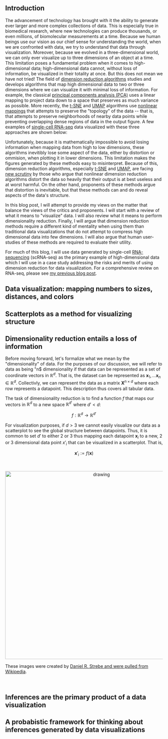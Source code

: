

Introduction
------------

The advancement of technology has brought with it the ability to generate ever larger and more complex collections of data. This is especially true in biomedical research, where new technologies can produce thousands, or even millions, of biomolecular measurements at a time. Because we human beings use our vision as our chief sense for understanding the world, when we are confronted with data, we try to understand that data through visualization. Moreover, because we evolved in a three-dimensional world, we can only ever visualize up to three dimensions of an object at a time. This limitation poses a fundamental problem when it comes to high-dimensional data; high-dimensional data cannot, without loss of information, be visualized in their totality at once. But this does not mean we have not tried! The field of [dimension reduction algorithms](https://en.wikipedia.org/wiki/Dimensionality_reduction#:~:text=Dimensionality%20reduction%2C%20or%20dimension%20reduction,close%20to%20its%20intrinsic%20dimension.) studies and develops algorithms that map high dimensional data to two or three dimensions where we can visualize it with minimal loss of information. For example, the classical [principal components analysis (PCA)](https://en.wikipedia.org/wiki/Principal_component_analysis) uses a linear mapping to project data down to a space that preserves as much variance as possible. More recently, the [t-SNE](https://www.jmlr.org/papers/volume9/vandermaaten08a/vandermaaten08a.pdf) and [UMAP](https://arxiv.org/pdf/1802.03426.pdf) algorithms use [nonlinear mappings](https://en.wikipedia.org/wiki/Nonlinear_dimensionality_reduction) that attempts to preserve the "topology" of the data -- that is, that attempts to preserve neighborhoods of nearby data points while preventing overlapping dense regions of data in the output figure. A few examples of [single-cell RNA-seq](https://en.wikipedia.org/wiki/Single-cell_sequencing) data visualized with these three approaches are shown below:



Unfortunately, because it is mathematically impossible to avoid losing information when mapping data from high to low dimensions, these algorithms inevitibly lose some aspect of the data, either by distortion or ommision, when plotting it in lower dimensions. This limitation makes the figures generated by these methods easy to misinterpret. Because of this, dimension reduction algorithms, especially [t-SNE](https://www.jmlr.org/papers/volume9/vandermaaten08a/vandermaaten08a.pdf) and [UMAP](https://arxiv.org/pdf/1802.03426.pdf), are facing [new scrutiny](https://journals.plos.org/ploscompbiol/article?id=10.1371/journal.pcbi.1011288) by those who argue that nonlinear dimension reduction algorithms distort the data so heavily that their output is at best useless and at worst harmful. On the other hand, proponents of these methods argue that distortion is inevitable, but that these methods can and do reveal aspects of the data's structure.

In this blog post, I will attempt to provide my views on the matter that balance the views of the critics and proponents. I will start with a review of what it means to "visualize" data. I will also review what it means to perform dimensionality reduction. Finally, I will argue that dimension reduction methods require a different kind of mentality when using them than traditional data visualizations that do not attempt to compress high dimensional data into few dimensions. I will also argue that human user-studies of these methods are required to evaluate their utility.

For much of this blog, I will use data generated by single-cell [RNA-sequencing](https://mbernste.github.io/posts/rna_seq_basics/) (scRNA-seq) as the primary example of high-dimensional data which I will use in a case study addressing the risks and merits of using dimension reduction for data visualization. For a comprehensive review on RNA-seq, please see [my previous blog post](https://mbernste.github.io/posts/rna_seq_basics/). 

Data visualization: mapping numbers to sizes, distances, and colors
-------------------------------------------------------------------

Scatterplots as a method for visualizing structure
--------------------------------------------------

Dimensionality reduction entails a loss of information
------------------------------------------------------

Before moving forward, let's formalize what we mean by the "dimensionality" of data. For the purposes of our discussion, we will refer to data as being "n$ dimensionality if that data can be represented as a set of coordinate vectors in $\mathbb{R}^d$. That is, the dataset can be represented as $\boldsymbol{x}_1, \dots \boldsymbol{x}_n \in \mathbb{R}^d$. Collectivly, we can represent the data as a matrix $\boldsymbol{X}^{n \times d}$ where each row represents a datapoint. This description thus covers all tabular data. 

The task of dimensionality reduction is to find a function $f$ that maps our vectors in $\mathbb{R}^d$ to a new space $\mathbb{R}^{d'}$ where $d' < d$:

$$f : \mathbb{R}^d \rightarrow \mathbb{R}^{d'}$$

For visualization purposes, if $d > 3$ we cannot easily visualize our data as a scatterplot to see the global structure between datapoints. Thus, it is common to set $d'$ to either 2 or 3 thus mapping each datapoint $\boldsymbol{x}_i$ to a new, 2 or 3 dimensional data point $x'_i$ that can be visualized in a scatterplot. That is,

$$\boldsymbol{x}'_i := f(\boldsymbol{x})$$

&nbsp;

<center><img src="https://raw.githubusercontent.com/mbernste/mbernste.github.io/master/images/globe_projections_by_Daniel_R_Strebe.png" alt="drawing" width="600"/></center>

These images were created by [Daniel R. Strebe and were pulled from Wikipedia](https://en.wikipedia.org/wiki/List_of_map_projections). 

&nbsp;


Inferences are the primary product of a data visualization
----------------------------------------------------------

A probabistic framework for thinking about inferences generated by data visualizations
--------------------------------------------------------------------------------------




